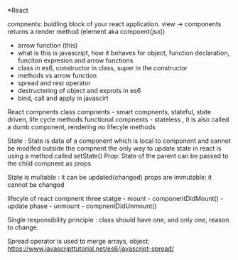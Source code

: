 *React

compnents: buidling block of your react application.
view -> components
 returns a render method (element aka compoent(jsx))

- arrow function (this)
- what is this is javascript, how it behaves for object, function declaration, funciton expresion and arrow
functions
- class in es6, constructor in class, super in the constructor 
- methods vs arrow function
- spread and rest operator 
- destructering of object and exprots in es6 
- bind, call and apply in javascirt 


React compnents 
class compnents - smart compnents, stateful, state driven, life cycle methods 
functional compnents - stateless , it is also called a dumb component, rendering  no lifecyle methods 


State : State is data of a component which is local to component and cannot be modifed outside the compnent 
the only way to update state in react is using a method called setState()
Prop: State of the parent can be passed to the child compnent as props

State is multable : it can be updated(changed)
props are immutable: it cannot be changed


lifecyle of react compnent 
three statge
    - mount 
        - componentDidMount()
    - update phase
    - unmount 
        - compnentDidUnmount()


Single responsibility principle :  class should have one, and only one, reason to change.

Spread operator is used to merge arrays, object: https://www.javascripttutorial.net/es6/javascript-spread/
